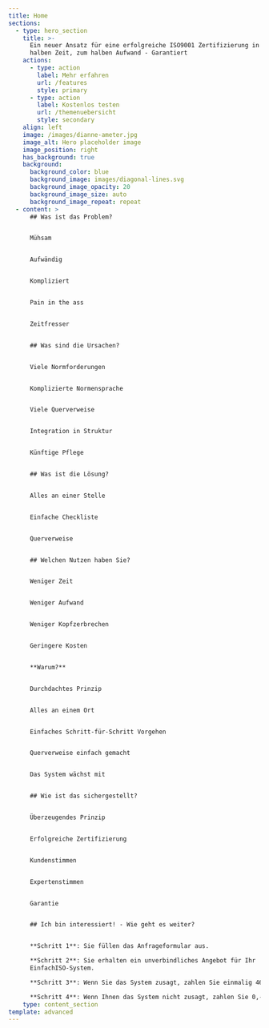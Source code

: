 ```yaml
---
title: Home
sections:
  - type: hero_section
    title: >-
      Ein neuer Ansatz für eine erfolgreiche ISO9001 Zertifizierung in der
      halben Zeit, zum halben Aufwand - Garantiert
    actions:
      - type: action
        label: Mehr erfahren
        url: /features
        style: primary
      - type: action
        label: Kostenlos testen
        url: /themenuebersicht
        style: secondary
    align: left
    image: /images/dianne-ameter.jpg
    image_alt: Hero placeholder image
    image_position: right
    has_background: true
    background:
      background_color: blue
      background_image: images/diagonal-lines.svg
      background_image_opacity: 20
      background_image_size: auto
      background_image_repeat: repeat
  - content: >
      ## Was ist das Problem?


      Mühsam


      Aufwändig


      Kompliziert


      Pain in the ass


      Zeitfresser


      ## Was sind die Ursachen?


      Viele Normforderungen


      Komplizierte Normensprache


      Viele Querverweise


      Integration in Struktur


      Künftige Pflege


      ## Was ist die Lösung?


      Alles an einer Stelle


      Einfache Checkliste


      Querverweise


      ## Welchen Nutzen haben Sie?


      Weniger Zeit


      Weniger Aufwand


      Weniger Kopfzerbrechen


      Geringere Kosten


      **Warum?**


      Durchdachtes Prinzip


      Alles an einem Ort


      Einfaches Schritt-für-Schritt Vorgehen


      Querverweise einfach gemacht


      Das System wächst mit


      ## Wie ist das sichergestellt?


      Überzeugendes Prinzip


      Erfolgreiche Zertifizierung


      Kundenstimmen


      Expertenstimmen


      Garantie


      ## Ich bin interessiert! - Wie geht es weiter?


      **Schritt 1**: Sie füllen das Anfrageformular aus.

      **Schritt 2**: Sie erhalten ein unverbindliches Angebot für Ihr
      EinfachISO-System.

      **Schritt 3**: Wenn Sie das System zusagt, zahlen Sie einmalig 467,- EUR.

      **Schritt 4**: Wenn Ihnen das System nicht zusagt, zahlen Sie 0,- EUR.
    type: content_section
template: advanced
---
```

